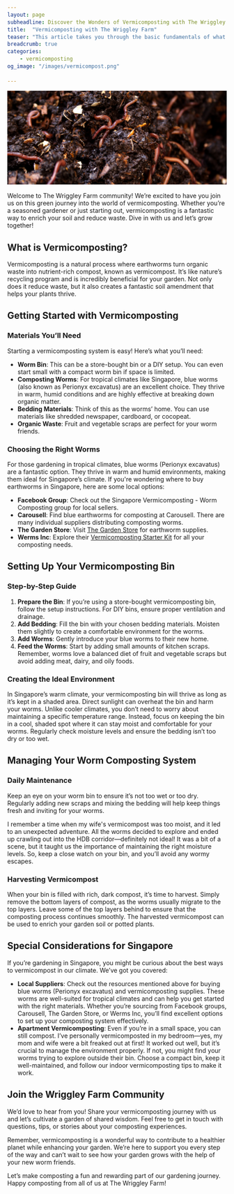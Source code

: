 ```yaml
---
layout: page
subheadline: Discover the Wonders of Vermicomposting with The Wriggley Farm
title:  "Vermicomposting with The Wriggley Farm"
teaser: "This article takes you through the basic fundamentals of what is required to start your own vermicomposting journey. Details within each step would be covered in their individual articles."
breadcrumb: true
categories:
    - vermicomposting
og_image: "/images/vermicompost.png"

---
```


![A bunch of blue worms wriggling comfortably in healthy pile of compost](/images/vermicompost.png)

Welcome to The Wriggley Farm community! We’re excited to have you join us on this green journey into the world of vermicomposting. Whether you’re a seasoned gardener or just starting out, vermicomposting is a fantastic way to enrich your soil and reduce waste. Dive in with us and let’s grow together!



## What is Vermicomposting?

Vermicomposting is a natural process where earthworms turn organic waste into nutrient-rich compost, known as vermicompost. It’s like nature’s recycling program and is incredibly beneficial for your garden. Not only does it reduce waste, but it also creates a fantastic soil amendment that helps your plants thrive.


## Getting Started with Vermicomposting


### Materials You’ll Need

Starting a vermicomposting system is easy! Here’s what you’ll need:



* **Worm Bin**: This can be a store-bought bin or a DIY setup. You can even start small with a compact worm bin if space is limited.
* **Composting Worms**: For tropical climates like Singapore, blue worms (also known as Perionyx excavatus) are an excellent choice. They thrive in warm, humid conditions and are highly effective at breaking down organic matter.
* **Bedding Materials**: Think of this as the worms’ home. You can use materials like shredded newspaper, cardboard, or cocopeat.
* **Organic Waste**: Fruit and vegetable scraps are perfect for your worm friends.


### Choosing the Right Worms

For those gardening in tropical climates, blue worms (Perionyx excavatus) are a fantastic option. They thrive in warm and humid environments, making them ideal for Singapore’s climate. If you're wondering where to buy earthworms in Singapore, here are some local options:



* **Facebook Group**: Check out the Singapore Vermicomposting - Worm Composting group for local sellers.
* **Carousell**: Find blue earthworms for composting at Carousell. There are many individual suppliers distributing composting worms.
* **The Garden Store**: Visit [The Garden Store](https://www.thegardenstore.sg/Earthworms) for earthworm supplies.
* **Werms Inc**: Explore their [Vermicomposting Starter Kit](https://wermsinc.com/product/vermi-composting-starter-kit/) for all your composting needs.


## Setting Up Your Vermicomposting Bin


### Step-by-Step Guide



1. **Prepare the Bin**: If you’re using a store-bought vermicomposting bin, follow the setup instructions. For DIY bins, ensure proper ventilation and drainage.
2. **Add Bedding**: Fill the bin with your chosen bedding materials. Moisten them slightly to create a comfortable environment for the worms.
3. **Add Worms**: Gently introduce your blue worms to their new home.
4. **Feed the Worms**: Start by adding small amounts of kitchen scraps. Remember, worms love a balanced diet of fruit and vegetable scraps but avoid adding meat, dairy, and oily foods.


### Creating the Ideal Environment

In Singapore’s warm climate, your vermicomposting bin will thrive as long as it’s kept in a shaded area. Direct sunlight can overheat the bin and harm your worms. Unlike cooler climates, you don’t need to worry about maintaining a specific temperature range. Instead, focus on keeping the bin in a cool, shaded spot where it can stay moist and comfortable for your worms. Regularly check moisture levels and ensure the bedding isn’t too dry or too wet.


## Managing Your Worm Composting System


### Daily Maintenance

Keep an eye on your worm bin to ensure it’s not too wet or too dry. Regularly adding new scraps and mixing the bedding will help keep things fresh and inviting for your worms.

I remember a time when my wife's vermicompost was too moist, and it led to an unexpected adventure. All the worms decided to explore and ended up crawling out into the HDB corridor—definitely not ideal! It was a bit of a scene, but it taught us the importance of maintaining the right moisture levels. So, keep a close watch on your bin, and you’ll avoid any wormy escapes.


### Harvesting Vermicompost

When your bin is filled with rich, dark compost, it’s time to harvest. Simply remove the bottom layers of compost, as the worms usually migrate to the top layers. Leave some of the top layers behind to ensure that the composting process continues smoothly. The harvested vermicompost can be used to enrich your garden soil or potted plants.


## Special Considerations for Singapore

If you’re gardening in Singapore, you might be curious about the best ways to vermicompost in our climate. We’ve got you covered:



* **Local Suppliers**: Check out the resources mentioned above for buying blue worms (Perionyx excavatus) and vermicomposting supplies. These worms are well-suited for tropical climates and can help you get started with the right materials. Whether you’re sourcing from Facebook groups, Carousell, The Garden Store, or Werms Inc, you’ll find excellent options to set up your composting system effectively.
* **Apartment Vermicomposting**: Even if you’re in a small space, you can still compost. I’ve personally vermicomposted in my bedroom—yes, my mom and wife were a bit freaked out at first! It worked out well, but it’s crucial to manage the environment properly. If not, you might find your worms trying to explore outside their bin. Choose a compact bin, keep it well-maintained, and follow our indoor vermicomposting tips to make it work.


## Join the Wriggley Farm Community

We’d love to hear from you! Share your vermicomposting journey with us and let’s cultivate a garden of shared wisdom. Feel free to get in touch with questions, tips, or stories about your composting experiences.

Remember, vermicomposting is a wonderful way to contribute to a healthier planet while enhancing your garden. We’re here to support you every step of the way and can’t wait to see how your garden grows with the help of your new worm friends.

Let’s make composting a fun and rewarding part of our gardening journey. Happy composting from all of us at The Wriggley Farm!